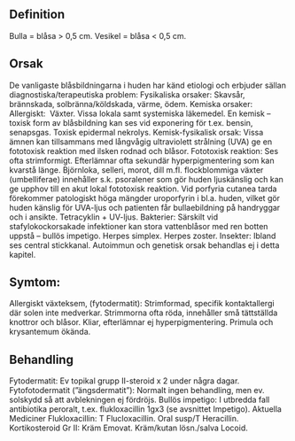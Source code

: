 ## Definition

Bulla = blåsa > 0,5 cm. Vesikel = blåsa < 0,5 cm.

## Orsak

De vanligaste blåsbildningarna i huden har känd etiologi och erbjuder sällan diagnostiska/terapeutiska problem:
Fysikaliska orsaker: Skavsår, brännskada, solbränna/köldskada, värme, ödem.
Kemiska orsaker: Allergiskt:  Växter. Vissa lokala samt systemiska läkemedel. En kemisk – toxisk form av blåsbildning kan ses vid exponering för t.ex. bensin, senapsgas. Toxisk epidermal nekrolys.
Kemisk-fysikalisk orsak: Vissa ämnen kan tillsammans med långvågig ultraviolett strålning (UVA) ge en fototoxisk reaktion med ilsken rodnad och blåsor. Fototoxisk reaktion: Ses ofta strimformigt. Efterlämnar ofta sekundär hyperpigmentering som kan kvarstå länge. Björnloka, selleri, morot, dill m.fl. flockblommiga växter (umbelliferae) innehåller s.k. psoralener som gör huden ljuskänslig och kan ge upphov till en akut lokal fototoxisk reaktion. Vid porfyria cutanea tarda förekommer patologiskt höga mängder uroporfyrin i bl.a. huden, vilket gör huden känslig för UVA-ljus och patienten får bullaebildning på handryggar och i ansikte. Tetracyklin + UV-ljus.
Bakterier: Särskilt vid stafylokockorsakade infektioner kan stora vattenblåsor med ren botten uppstå – bullös impetigo. Herpes simplex. Herpes zoster.
Insekter: Ibland ses central stickkanal.
Autoimmun och genetisk orsak behandlas ej i detta kapitel.

## Symtom:

Allergiskt växteksem, (fytodermatit): Strimformad, specifik kontaktallergi där solen inte medverkar. Strimmorna ofta röda, innehåller små tättställda knottror och blåsor. Kliar, efterlämnar ej hyperpigmentering. Primula och krysantemum ökända.

## Behandling

Fytodermatit: Ev topikal grupp II-steroid x 2 under några dagar.
Fytofotodermatit (”ängsdermatit”): Normalt ingen behandling, men ev. solskydd så att avblekningen ej fördröjs.
Bullös impetigo: I utbredda fall antibiotika peroralt, t.ex. flukloxacillin 1gx3 (se avsnittet Impetigo).
Aktuella Mediciner
Flukloxacillin: T Flucloxacillin. Oral susp/T Heracillin.
Kortikosteroid Gr II: Kräm Emovat. Kräm/kutan lösn./salva Locoid.

